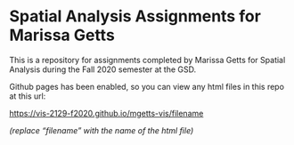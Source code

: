 # Spatial Analysis Assignments for Marissa Getts

This is a repository for assignments completed by Marissa Getts for Spatial Analysis during the Fall 2020 semester at the GSD.

Github pages has been enabled, so you can view any html files in this repo at this url:

https://vis-2129-f2020.github.io/mgetts-vis/filename

*(replace “filename” with the name of the html file)*
